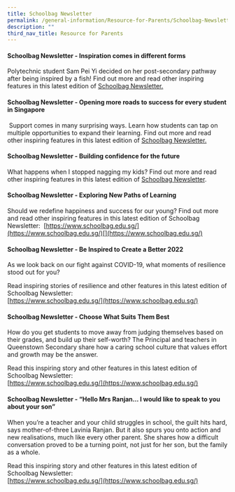 ```yaml
---
title: Schoolbag Newsletter
permalink: /general-information/Resource-for-Parents/Schoolbag-Newsletter/
description: ""
third_nav_title: Resource for Parents
---
```

#### **Schoolbag Newsletter - Inspiration comes in different forms**


Polytechnic student Sam Pei Yi decided on her post-secondary pathway after being inspired by a fish! Find out more and read other inspiring features in this latest edition of  [Schoolbag Newsletter.](https://www.schoolbag.edu.sg/)

#### **Schoolbag Newsletter - Opening more roads to success for every student in Singapore**


 Support comes in many surprising ways. Learn how students can tap on multiple opportunities to expand their learning. Find out more and read other inspiring features in this latest edition of  [Schoolbag Newsletter.](https://www.schoolbag.edu.sg/)

#### **Schoolbag Newsletter - Building confidence for the future**


What happens when I stopped nagging my kids? Find out more and read other inspiring features in this latest edition of [Schoolbag Newsletter](https://www.schoolbag.edu.sg/).

#### **Schoolbag Newsletter - Exploring New Paths of Learning**


Should we redefine happiness and success for our young? Find out more and read other inspiring features in this latest edition of Schoolbag Newsletter: [](https://www.schoolbag.edu.sg/) [https://www.schoolbag.edu.sg/](https://www.schoolbag.edu.sg/)[](https://www.schoolbag.edu.sg/)

#### **Schoolbag Newsletter - Be Inspired to Create a Better 2022**


As we look back on our fight against COVID-19, what moments of resilience stood out for you?  
  
Read inspiring stories of resilience and other features in this latest edition of Schoolbag Newsletter:  
[https://www.schoolbag.edu.sg/](https://www.schoolbag.edu.sg/)  

#### **Schoolbag Newsletter - Choose What Suits Them Best**

How do you get students to move away from judging themselves based on their grades, and build up their self-worth? The Principal and teachers in Queenstown Secondary share how a caring school culture that values effort and growth may be the answer.   
  
Read this inspiring story and other features in this latest edition of Schoolbag Newsletter:  
[https://www.schoolbag.edu.sg/](https://www.schoolbag.edu.sg/)

#### **Schoolbag Newsletter - “Hello Mrs Ranjan… I would like to speak to you about your son”**

When you’re a teacher and your child struggles in school, the guilt hits hard, says mother-of-three Lavinia Ranjan. But it also spurs you onto action and new realisations, much like every other parent. She shares how a difficult conversation proved to be a turning point, not just for her son, but the family as a whole.  
  
Read this inspiring story and other features in this latest edition of Schoolbag Newsletter:  
[https://www.schoolbag.edu.sg/](https://www.schoolbag.edu.sg/)